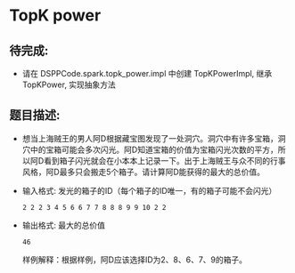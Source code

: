 # TopK power

## 待完成:

- 请在 DSPPCode.spark.topk_power.impl 中创建 TopKPowerImpl, 继承 TopKPower, 实现抽象方法

## 题目描述:

- 想当上海贼王的男人阿D根据藏宝图发现了一处洞穴。洞穴中有许多宝箱，洞穴中的宝箱可能会多次闪光。阿D知道宝箱的价值为宝箱闪光次数的平方，所以阿D看到箱子闪光就会在小本本上记录一下。出于上海贼王与众不同的行事风格，阿D最多只会搬走5个箱子。请计算阿D能获得的最大的总价值。

- 输入格式: 发光的箱子的ID（每个箱子的ID唯一，有的箱子可能不会闪光）

  ```
  2 2 2 3 4 5 6 6 7 7 8 8 8 9 9 10 2 2
  ```


- 输出格式: 最大的总价值

  ```plaintext
  46
  ```
  样例解释：根据样例，阿D应该选择ID为2、8、6、7、9的箱子。

